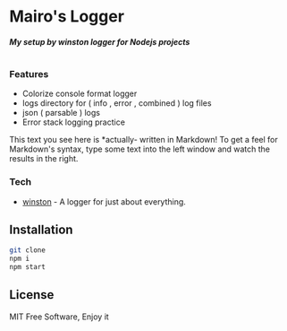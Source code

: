# Mairo's Logger

##### My setup by winston logger for Nodejs projects
#
#
#
### Features
- Colorize console format logger
- logs directory for ( info , error , combined  ) log files
- json ( parsable ) logs 
- Error stack logging practice

This text you see here is *actually- written in Markdown! To get a feel
for Markdown's syntax, type some text into the left window and
watch the results in the right.

### Tech
- [winston](https://github.com/winstonjs/winston) - A logger for just about everything.

## Installation

```sh
git clone 
npm i 
npm start 
```

## License
MIT
Free Software, Enjoy it 



